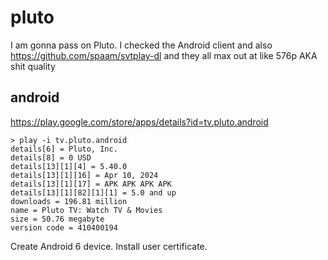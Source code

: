 # pluto

I am gonna pass on Pluto. I checked the Android client and also
https://github.com/spaam/svtplay-dl and they all max out at like 576p AKA shit
quality

## android

https://play.google.com/store/apps/details?id=tv.pluto.android

~~~
> play -i tv.pluto.android
details[6] = Pluto, Inc.
details[8] = 0 USD
details[13][1][4] = 5.40.0
details[13][1][16] = Apr 10, 2024
details[13][1][17] = APK APK APK APK
details[13][1][82][1][1] = 5.0 and up
downloads = 196.81 million
name = Pluto TV: Watch TV & Movies
size = 50.76 megabyte
version code = 410400194
~~~

Create Android 6 device. Install user certificate.
